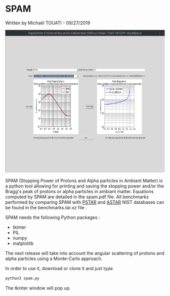 # SPAM
Written by Michaël TOUATI  - 09/27/2019

<p align="center">
  <img width="800" height="450" src="spam.png">
</p>

SPAM (Stopping Power of Protons and Alpha particles in Ambiant Matter) is a python tool allowing for printing and saving the stopping power and/or the Bragg's peak of protons or alpha particles in ambiant matter. Equations computed by SPAM are detailed in the spam.pdf file. All benchmarks performed by comparing SPAM with [PSTAR](https://physics.nist.gov/PhysRefData/Star/Text/PSTAR.html) and [ASTAR](https://physics.nist.gov/PhysRefData/Star/Text/ASTAR.html) NIST databases can be found in the benchmarks.tar.xz file . 

SPAM needs the following Python packages :
- tkinter
- PIL 
- numpy 
- matplotlib

The next release will take into account the angular scattering of protons and alpha particles using a Monte-Carlo approach. 

In order to use it, download or clone it and just type

```sh
python3 spam.py
```

The tkinter window will pop up.

